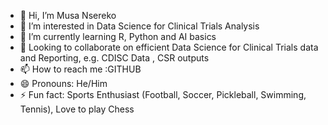 - 👋 Hi, I’m Musa Nsereko
- 👀 I’m interested in Data Science for Clinical Trials Analysis
- 🌱 I’m currently learning R, Python and AI basics
- 💞️ Looking to collaborate on efficient Data Science for Clinical Trials data and Reporting, e.g. CDISC Data , CSR outputs
- 📫 How to reach me :GITHUB
- 😄 Pronouns: He/Him
- ⚡ Fun fact: Sports Enthusiast (Football, Soccer, Pickleball, Swimming, Tennis), Love to play Chess

<!---
musansereko/musansereko is a ✨ special ✨ repository because its `README.md` (this file) appears on your GitHub profile.
You can click the Preview link to take a look at your changes.
--->
